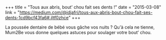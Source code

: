 +++
title = "Tous aux abris, bout’ chou fait ses dents !"
date = "2015-03-08"
link = "https://medium.com/@idjafri/tous-aux-abris-bout-chou-fait-ses-dents-1cd9bcf43fa6#.jltf0zhce"
+++

La poussée dentaire de bébé vous gâche vos nuits ? Qu'à cela ne tienne, Mum2Be vous donne quelques astuces pour soulager votre bout’ chou. 
